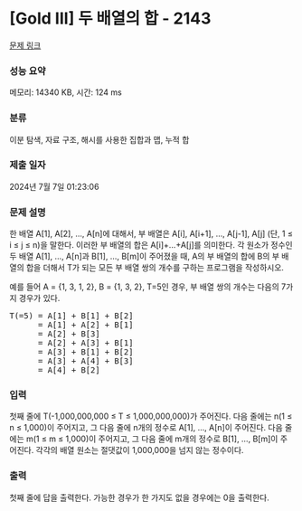 # [Gold III] 두 배열의 합 - 2143 

[문제 링크](https://www.acmicpc.net/problem/2143) 

### 성능 요약

메모리: 14340 KB, 시간: 124 ms

### 분류

이분 탐색, 자료 구조, 해시를 사용한 집합과 맵, 누적 합

### 제출 일자

2024년 7월 7일 01:23:06

### 문제 설명

<p>한 배열 A[1], A[2], …, A[n]에 대해서, 부 배열은 A[i], A[i+1], …, A[j-1], A[j] (단, 1 ≤ i ≤ j ≤ n)을 말한다. 이러한 부 배열의 합은 A[i]+…+A[j]를 의미한다. 각 원소가 정수인 두 배열 A[1], …, A[n]과 B[1], …, B[m]이 주어졌을 때, A의 부 배열의 합에 B의 부 배열의 합을 더해서 T가 되는 모든 부 배열 쌍의 개수를 구하는 프로그램을 작성하시오.</p>

<p>예를 들어 A = {1, 3, 1, 2}, B = {1, 3, 2}, T=5인 경우, 부 배열 쌍의 개수는 다음의 7가지 경우가 있다.</p>

<pre>T(=5) = A[1] + B[1] + B[2]
      = A[1] + A[2] + B[1]
      = A[2] + B[3]
      = A[2] + A[3] + B[1]
      = A[3] + B[1] + B[2]
      = A[3] + A[4] + B[3]
      = A[4] + B[2] </pre>

### 입력 

 <p>첫째 줄에 T(-1,000,000,000 ≤ T ≤ 1,000,000,000)가 주어진다. 다음 줄에는 n(1 ≤ n ≤ 1,000)이 주어지고, 그 다음 줄에 n개의 정수로 A[1], …, A[n]이 주어진다. 다음 줄에는 m(1 ≤ m ≤ 1,000)이 주어지고, 그 다음 줄에 m개의 정수로 B[1], …, B[m]이 주어진다. 각각의 배열 원소는 절댓값이 1,000,000을 넘지 않는 정수이다.</p>

### 출력 

 <p>첫째 줄에 답을 출력한다. 가능한 경우가 한 가지도 없을 경우에는 0을 출력한다.</p>

